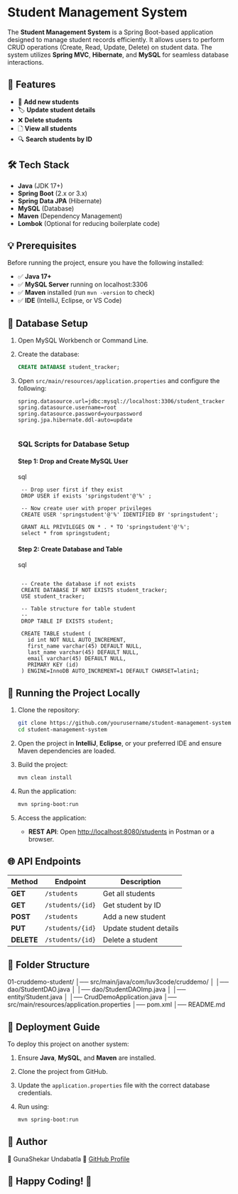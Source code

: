 
# Student Management System

The **Student Management System** is a Spring Boot-based application designed to manage student records efficiently. It allows users to perform CRUD operations (Create, Read, Update, Delete) on student data. The system utilizes **Spring MVC**, **Hibernate**, and **MySQL** for seamless database interactions.

## 🚀 Features

- 📝 **Add new students**
- 🏷️ **Update student details**
- ❌ **Delete students**
- 🗋 **View all students**
- 🔍 **Search students by ID**

## 🛠️ Tech Stack

- **Java** (JDK 17+)
- **Spring Boot** (2.x or 3.x)
- **Spring Data JPA** (Hibernate)
- **MySQL** (Database)
- **Maven** (Dependency Management)
- **Lombok** (Optional for reducing boilerplate code)

## 💡 Prerequisites

Before running the project, ensure you have the following installed:

- ✅ **Java 17+**
- ✅ **MySQL Server** running on localhost:3306
- ✅ **Maven** installed (run `mvn -version` to check)
- ✅ **IDE** (IntelliJ, Eclipse, or VS Code)

## 🛀 Database Setup

1. Open MySQL Workbench or Command Line.
2. Create the database:

   ```sql
   CREATE DATABASE student_tracker;
   ```

3. Open `src/main/resources/application.properties` and configure the following:

   ```properties
   spring.datasource.url=jdbc:mysql://localhost:3306/student_tracker
   spring.datasource.username=root
   spring.datasource.password=yourpassword
   spring.jpa.hibernate.ddl-auto=update
 
   ```
   ### SQL Scripts for Database Setup

    #### Step 1: Drop and Create MySQL User
    sql
   ```
    -- Drop user first if they exist
    DROP USER if exists 'springstudent'@'%' ;
    
    -- Now create user with proper privileges
    CREATE USER 'springstudent'@'%' IDENTIFIED BY 'springstudent';
    
    GRANT ALL PRIVILEGES ON * . * TO 'springstudent'@'%';
    select * from springstudent;
   ```
   
    #### Step 2: Create Database and Table
   sql
   ```
    
    -- Create the database if not exists
    CREATE DATABASE IF NOT EXISTS student_tracker;
    USE student_tracker;
    
    -- Table structure for table student
    --
    DROP TABLE IF EXISTS student;
    
    CREATE TABLE student (
      id int NOT NULL AUTO_INCREMENT,
      first_name varchar(45) DEFAULT NULL,
      last_name varchar(45) DEFAULT NULL,
      email varchar(45) DEFAULT NULL,
      PRIMARY KEY (id)
    ) ENGINE=InnoDB AUTO_INCREMENT=1 DEFAULT CHARSET=latin1;
    ```

## 🚀 Running the Project Locally

1. Clone the repository:

   ```bash
   git clone https://github.com/yourusername/student-management-system.git
   cd student-management-system
   ```

2. Open the project in **IntelliJ**, **Eclipse**, or your preferred IDE and ensure Maven dependencies are loaded.
3. Build the project:

   ```bash
   mvn clean install
   ```

4. Run the application:

   ```bash
   mvn spring-boot:run
   ```

5. Access the application:
   - **REST API**: Open [http://localhost:8080/students](http://localhost:8080/students) in Postman or a browser.

## 🌐 API Endpoints

| Method | Endpoint         | Description               |
|--------|------------------|---------------------------|
| **GET**    | `/students`        | Get all students          |
| **GET**    | `/students/{id}`   | Get student by ID         |
| **POST**   | `/students`        | Add a new student         |
| **PUT**    | `/students/{id}`   | Update student details    |
| **DELETE** | `/students/{id}`   | Delete a student          |

## 🌄 Folder Structure


01-cruddemo-student/
│── src/main/java/com/luv3code/cruddemo/
│   │── dao/StudentDAO.java
│   │── dao/StudentDAOImp.java
│   │── entity/Student.java
│   │── CrudDemoApplication.java
│── src/main/resources/application.properties
│── pom.xml
│── README.md


## 🏢 Deployment Guide

To deploy this project on another system:

1. Ensure **Java**, **MySQL**, and **Maven** are installed.
2. Clone the project from GitHub.
3. Update the `application.properties` file with the correct database credentials.
4. Run using:

   ```bash
   mvn spring-boot:run
   ```

## 🎯 Author

👤 GunaShekar Undabatla
🔗 [GitHub Profile](github.com/gunashekar22)

## 🌟 Happy Coding! 🌟
